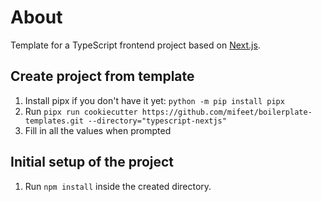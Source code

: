 # About
Template for a TypeScript frontend project based on [Next.js](https://nextjs.org/).

## Create project from template
1. Install pipx if you don't have it yet: `python -m pip install pipx`
2. Run `pipx run cookiecutter https://github.com/mifeet/boilerplate-templates.git --directory="typescript-nextjs"`
3. Fill in all the values when prompted

## Initial setup of the project
1. Run `npm install` inside the created directory.

